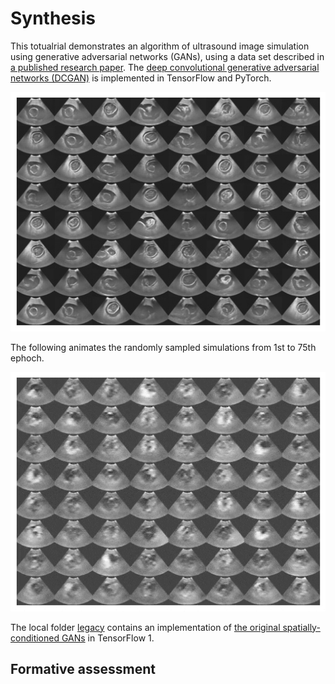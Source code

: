 # Synthesis

This totualrial demonstrates an algorithm of ultrasound image simulation using generative adversarial networks (GANs), using a data set described in [a published research paper](https://arxiv.org/ftp/arxiv/papers/1707/1707.05392.pdf). The [deep convolutional generative adversarial networks (DCGAN)](https://arxiv.org/pdf/1511.06434.pdf) is implemented in TensorFlow and PyTorch.  

<img src="../../docs/media/synthesis.jpg" alt="alt text"/>

The following animates the randomly sampled simulations from 1st to 75th ephoch.  

<img src="../../docs/media/synthesis.gif" alt="alt text"/>


The local folder [legacy](./legacy) contains an implementation of [the original spatially-conditioned GANs](https://arxiv.org/ftp/arxiv/papers/1707/1707.05392.pdf) in TensorFlow 1.


## Formative assessment
